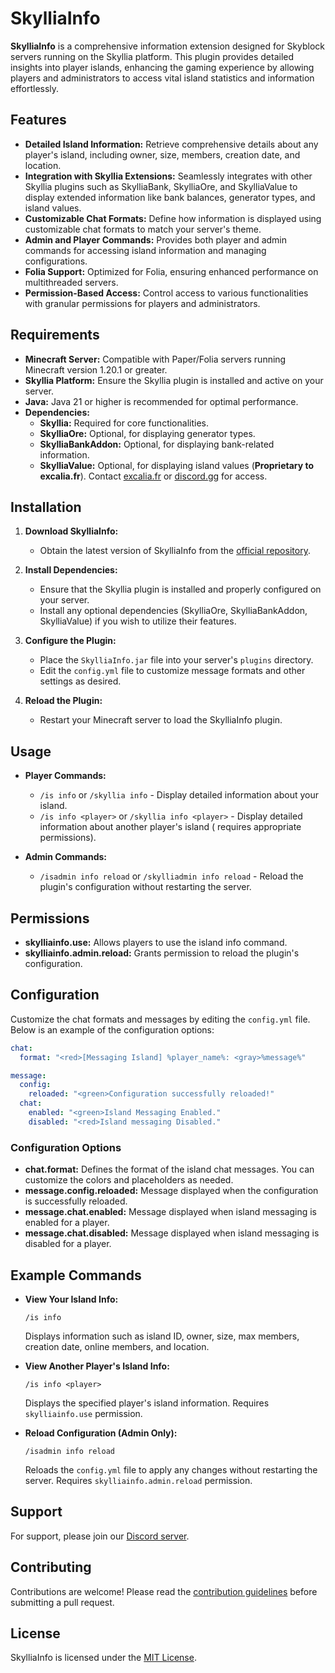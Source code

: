 # SkylliaInfo

**SkylliaInfo** is a comprehensive information extension designed for Skyblock servers running on the Skyllia platform.
This plugin provides detailed insights into player islands, enhancing the gaming experience by allowing players and
administrators to access vital island statistics and information effortlessly.

## Features

- **Detailed Island Information:** Retrieve comprehensive details about any player's island, including owner, size,
  members, creation date, and location.
- **Integration with Skyllia Extensions:** Seamlessly integrates with other Skyllia plugins such as SkylliaBank,
  SkylliaOre, and SkylliaValue to display extended information like bank balances, generator types, and island values.
- **Customizable Chat Formats:** Define how information is displayed using customizable chat formats to match your
  server's theme.
- **Admin and Player Commands:** Provides both player and admin commands for accessing island information and managing
  configurations.
- **Folia Support:** Optimized for Folia, ensuring enhanced performance on multithreaded servers.
- **Permission-Based Access:** Control access to various functionalities with granular permissions for players and
  administrators.

## Requirements

- **Minecraft Server:** Compatible with Paper/Folia servers running Minecraft version 1.20.1 or greater.
- **Skyllia Platform:** Ensure the Skyllia plugin is installed and active on your server.
- **Java:** Java 21 or higher is recommended for optimal performance.
- **Dependencies:**
    - **Skyllia:** Required for core functionalities.
    - **SkylliaOre:** Optional, for displaying generator types.
    - **SkylliaBankAddon:** Optional, for displaying bank-related information.
    - **SkylliaValue:** Optional, for displaying island values (**Proprietary to excalia.fr**).
      Contact [excalia.fr](https://www.excalia.fr) or [discord.gg](http://discord.gg/excalia) for access.

## Installation

1. **Download SkylliaInfo:**
    - Obtain the latest version of SkylliaInfo from
      the [official repository](https://github.com/Euphillya/Skyllia/tree/dev/addons/SkylliaInfo).

2. **Install Dependencies:**
    - Ensure that the Skyllia plugin is installed and properly configured on your server.
    - Install any optional dependencies (SkylliaOre, SkylliaBankAddon, SkylliaValue) if you wish to utilize their
      features.

3. **Configure the Plugin:**
    - Place the `SkylliaInfo.jar` file into your server's `plugins` directory.
    - Edit the `config.yml` file to customize message formats and other settings as desired.

4. **Reload the Plugin:**
    - Restart your Minecraft server to load the SkylliaInfo plugin.

## Usage

- **Player Commands:**
    - `/is info` or `/skyllia info` - Display detailed information about your island.
    - `/is info <player>` or `/skyllia info <player>` - Display detailed information about another player's island (
      requires appropriate permissions).

- **Admin Commands:**
    - `/isadmin info reload` or `/skylliadmin info reload` - Reload the plugin's configuration without restarting the
      server.

## Permissions

- **skylliainfo.use:** Allows players to use the island info command.
- **skylliainfo.admin.reload:** Grants permission to reload the plugin's configuration.

## Configuration

Customize the chat formats and messages by editing the `config.yml` file. Below is an example of the configuration
options:

```yaml
chat:
  format: "<red>[Messaging Island] %player_name%: <gray>%message%"

message:
  config:
    reloaded: "<green>Configuration successfully reloaded!"
  chat:
    enabled: "<green>Island Messaging Enabled."
    disabled: "<red>Island messaging Disabled."
```

### Configuration Options

- **chat.format:** Defines the format of the island chat messages. You can customize the colors and placeholders as
  needed.
- **message.config.reloaded:** Message displayed when the configuration is successfully reloaded.
- **message.chat.enabled:** Message displayed when island messaging is enabled for a player.
- **message.chat.disabled:** Message displayed when island messaging is disabled for a player.

## Example Commands

- **View Your Island Info:**
  ```
  /is info
  ```
  Displays information such as island ID, owner, size, max members, creation date, online members, and location.

- **View Another Player's Island Info:**
  ```
  /is info <player>
  ```
  Displays the specified player's island information. Requires `skylliainfo.use` permission.

- **Reload Configuration (Admin Only):**
  ```
  /isadmin info reload
  ```
  Reloads the `config.yml` file to apply any changes without restarting the server. Requires `skylliainfo.admin.reload`
  permission.

## Support

For support, please join our [Discord server](https://discord.gg/uUJQEB7XNN).

## Contributing

Contributions are welcome! Please read the [contribution guidelines](../../CONTRIBUTING.md) before submitting a pull
request.

## License

SkylliaInfo is licensed under the [MIT License](../../LICENSE).